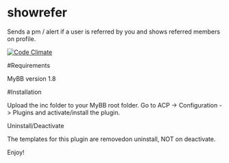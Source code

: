 # showrefer
Sends a pm / alert if a user is referred by you and shows referred members on profile.

[![Code Climate](https://codeclimate.com/github/leefish/showrefer/badges/gpa.svg)](https://codeclimate.com/github/leefish/showrefer)

#Requirements

MyBB version 1.8

#Installation

Upload the inc folder to your MyBB root folder.
Go to ACP -> Configuration -> Plugins and activate/install the plugin.

Uninstall/Deactivate

The templates for this plugin are removedon uninstall, NOT on deactivate.

Enjoy!
